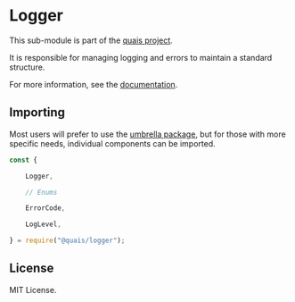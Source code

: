 Logger
======

This sub-module is part of the [quais project](https://github.com/quais-io/quais.js).

It is responsible for managing logging and errors to maintain a standard
structure.

For more information, see the [documentation](https://docs.ethers.io/v5/api/utils/logger/).

Importing
---------

Most users will prefer to use the [umbrella package](https://www.npmjs.com/package/quais),
but for those with more specific needs, individual components can be imported.

```javascript
const {

    Logger,

    // Enums

    ErrorCode,

    LogLevel,

} = require("@quais/logger");
```


License
-------

MIT License.
